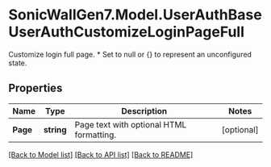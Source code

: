 # SonicWallGen7.Model.UserAuthBaseUserAuthCustomizeLoginPageFull
Customize login full page. * Set to null or {} to represent  an unconfigured state.

## Properties

Name | Type | Description | Notes
------------ | ------------- | ------------- | -------------
**Page** | **string** | Page text with optional HTML formatting. | [optional] 

[[Back to Model list]](../README.md#documentation-for-models) [[Back to API list]](../README.md#documentation-for-api-endpoints) [[Back to README]](../README.md)

